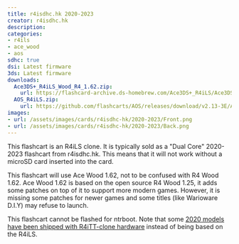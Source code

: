 ```yaml
---
title: r4isdhc.hk 2020-2023
creator: r4isdhc.hk
description:
categories:
- r4ils
- ace_wood
- aos
sdhc: true
dsi: Latest firmware
3ds: Latest firmware
downloads:
  Ace3DS+_R4iLS_Wood_R4_1.62.zip:
    url: https://flashcard-archive.ds-homebrew.com/Ace3DS+_R4iLS/Ace3DS+_R4iLS_Wood_R4_1.62.zip
  AOS_R4iLS.zip:
    url: https://github.com/flashcarts/AOS/releases/download/v2.13-3E/AOS_R4iLS.zip
images:
- url: /assets/images/cards/r4isdhc-hk/2020-2023/Front.png
- url: /assets/images/cards/r4isdhc-hk/2020-2023/Back.png
---
```


This flashcart is an R4iLS clone. It is typically sold as a "Dual Core" 2020-2023 flashcart from r4isdhc.hk. This means that it will not work without a microSD card inserted into the card.

This flashcart will use Ace Wood 1.62, not to be confused with R4 Wood 1.62. Ace Wood 1.62 is based on the open source R4 Wood 1.25, it adds some patches on top of it to support more modern games. However, it is missing some patches for newer games and some titles (like Warioware D.I.Y) may refuse to launch.

This flashcart cannot be flashed for ntrboot. Note that some [2020 models have been shipped with R4iTT-clone hardware](/card/r4isdhc-hk-pre2020) instead of being based on the R4iLS.